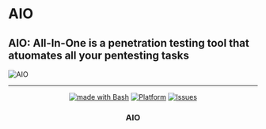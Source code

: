 # AIO
AIO: All-In-One is a penetration testing tool that atuomates all your pentesting tasks
------------------------------------
![AIO](https://user-images.githubusercontent.com/25440152/206862854-99c4a8cb-1b0b-470a-8b15-afbf810f76ee.jpg)

--------------------------------------------------------------------------------------------------------------------------------------------------
<p align="center">
   <a href="http://golang.org](https://www.gnu.org/software/bash"><img alt="made with Bash" src="https://img.shields.io/badge/made%20with-bash-brightgreen"/></a>
  <a href="#"><img alt="Platform" src="https://img.shields.io/badge/platform-osx%2Flinux%2Fwindows-green" /></a>
  <a href="https://github.com/homjxi0e/AIO/issues"><img alt=" Issues" src="https://img.shields.io/github/issues/homjxi0e/AIO" /></a>
  <h3 align="center"><b>AIO</b></h3>
</p>

